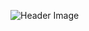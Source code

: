 ![Header Image](https://images.squarespace-cdn.com/content/v1/5acad3b35cfd7949f06ae513/1688738909886-DLZSUD3UNSDUX33R0Y5S/DocReed-Reedicus-Mural-North+Carolina-Designer-Illustrator-Github-Disruptor-sm.jpg)

